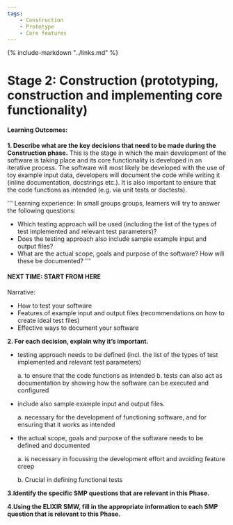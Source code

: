 ```yaml
---
tags:
    - Construction
    - Prototype
    - Core features
---
```


{% include-markdown "../links.md" %}

# Stage 2: Construction (prototyping, construction and implementing core functionality)

#### Learning Outcomes:

**1. Describe what are the key decisions that need to be made during the Construction phase.**
This is the stage in which the main development of the software is taking place and its core functionality is developed in an iterative process. The software will most likely be developed with the use of toy example input data, developers will document the code while writing it (inline documentation, docstrings etc.). It is also important to ensure that the code functions as intended (e.g. via unit tests or doctests).

'''
Learning experience:
In small groups groups, learners will try to answer the following questions: 
- Which testing approach will be used (including the list of the types of test implemented and relevant test parameters)?
- Does the testing approach also include sample example input and output files?
- What are the actual scope, goals and purpose of the software? How will these be documented?
'''

#### NEXT TIME: START FROM HERE
Narrative: 
- How to test your software
- Features of example input and output files (recommendations on how to create ideal test files)
- Effective ways to document your software



**2. For each decision, explain why it’s important.**
- testing approach needs to be defined (incl. the list of the types of test implemented and relevant test parameters)

    a. to ensure that the code functions as intended
    b. tests can also act as documentation by showing how the software can be executed and configured
    
- include also sample example input and output files.

    a. necessary for the development of functioning software, and for ensuring that it works as intended
    
- the actual scope, goals and purpose of the software needs to be defined and documented

    a. is necessary in focussing the development effort and avoiding feature creep
    
    b. Crucial in defining functional tests

**3.Identify the specific SMP questions that are relevant in this Phase.**

**4.Using the ELIXIR SMW, fill in the appropriate information to each SMP question that is relevant to this Phase.**
